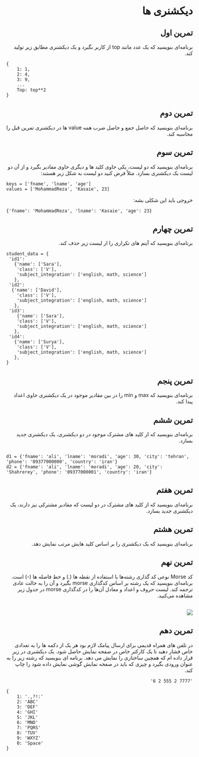 <div dir="rtl">

# دیکشنری ها


## تمرین اول

برنامه‌ای بنویسید که یک عدد مانند top از کاربر بگیرد و یک دیکشنری مطابق زیر تولید کند.

<div dir="ltr">

```
{
    1: 1,
    2: 4,
    3: 9,
    ...
    Top: top**2
}
```
</div>

## تمرین دوم

برنامه‌ای بنویسید که حاصل جمع و حاصل ضرب همه value ها در دیکشنری تمرین قبل را محاسبه کند.


## تمرین سوم

برنامه‌ای بنویسید که دو لیست، یکی حاوی کلید ها و دیگری حاوی مقادیر بگیرد و از آن دو لیست یک دیکشنری بسازد. مثلاً فرض کنید دو لیست به شکل زیر هستند:

<div dir="ltr">
    
```
keys = ['fname', 'lname', 'age']
values = ['MohammadReza', 'Kasaie', 23]
```
    
</div>
خروجی باید این شکلی بشه:

<div dir="ltr">

```
{'fname': 'MohammadReza', 'lname': 'Kasaie', 'age': 23}
```
</div>

## تمرین چهارم

برنامه‌ای بنویسید که آیتم های تکراری را از لیست زیر حذف کند.

<div dir="ltr">

```
student_data = {
 'id1': 
   {'name': ['Sara'], 
    'class': ['V'], 
    'subject_integration': ['english, math, science']
   },
 'id2': 
  {'name': ['David'], 
    'class': ['V'], 
    'subject_integration': ['english, math, science']
   },
 'id3': 
    {'name': ['Sara'], 
    'class': ['V'], 
    'subject_integration': ['english, math, science']
   },
 'id4': 
   {'name': ['Surya'], 
    'class': ['V'], 
    'subject_integration': ['english, math, science']
   },
}
```

</div>

## تمرین پنجم

برنامه‌ای بنویسید که max و  min را در بین مقادیر موجود در یک دیکشنری حاوی اعداد پیدا کند.


## تمرین ششم

برنامه‌ای بنویسید که از کلید های مشترک موجود در دو دیکشنری، یک دیکشنری جدید بسازد.

<div dir="ltr">

```

d1 = {'fname': 'ali', 'lname': 'moradi', 'age': 30, 'city': 'tehran', 'phone': '09377000000', 'country': 'iran'}
d2 = {'fname': 'ali', 'lname': 'moradi', 'age': 20, 'city': 'Shahrerey', 'phone': '09377000001', 'country': 'iran'}

```

</div>


## تمرین هفتم

برنامه‌ای بنویسید که از کلید های مشترک در دو لیست که مقادیر مشترکی نیز دارند، یک دیکشنری جدید بسازد.


## تمرین هشتم

برنامه‌ای بنویسید که یک دیکشنری را بر اساس کلید هایش مرتب نمایش دهد.


## تمرین نهم

کد Morse نوعی کد گذاری رشته‌ها با استفاده از نقطه ها (.) و خط فاصله ها (-) است. برنامه‌ای بنویسید که یک رشته بر اساس کدگذاری morse بگیرد و آن را به حالت عادی ترجمه کند. لیست حروف و اعداد و معادل آن‌ها را در کدگذاری morse در جدول زیر مشاهده می‌کنید.

## ![](https://microbit-challenges.readthedocs.io/en/latest/_images/morse.png)


## تمرین دهم

در تلفن های همراه قدیمی برای ارسال پیامک لازم بود هر یک از دکمه ها را به تعدادی خاص فشار دهید تا یک کارکتر خاص در صفحه نمایش حاصل شود. یک دیکشنری در زیر قرار داده ام که همچین ساختاری را نمایش می دهد. برنامه ای بنویسید که رشته زیر را به عنوان ورودی بگیرد و چیزی که باید در صفحه نمایش گوشی نمایش داده شود را چاپ کند.

`'7777 2 555 2 6'`

<div dir="ltr">

```
{
	1: '.,?!:'
	2: 'ABC'
	3: 'DEF'
	4: 'GHI'
	5: 'JKL'
	6: 'MNO'
	7: 'PQRS'
	8: 'TUV'
	9: 'WXYZ'
	0: 'Space'
}
```

</div>


</div>


